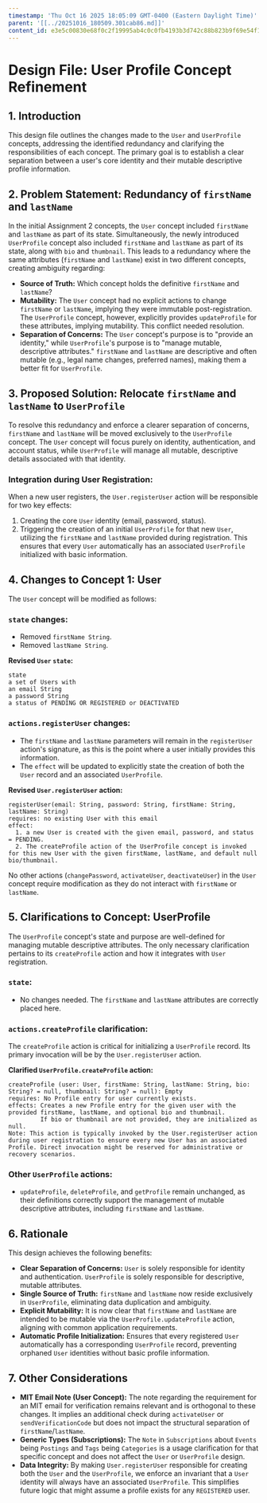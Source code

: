 ```yaml
---
timestamp: 'Thu Oct 16 2025 18:05:09 GMT-0400 (Eastern Daylight Time)'
parent: '[[../20251016_180509.301cab86.md]]'
content_id: e3e5c00830e68f0c2f19995ab4c0c0fb4193b3d742c88b823b9f69e54f11f483
---
```


# Design File: User Profile Concept Refinement

## 1. Introduction

This design file outlines the changes made to the `User` and `UserProfile` concepts, addressing the identified redundancy and clarifying the responsibilities of each concept. The primary goal is to establish a clear separation between a user's core identity and their mutable descriptive profile information.

## 2. Problem Statement: Redundancy of `firstName` and `lastName`

In the initial Assignment 2 concepts, the `User` concept included `firstName` and `lastName` as part of its state. Simultaneously, the newly introduced `UserProfile` concept also included `firstName` and `lastName` as part of its state, along with `bio` and `thumbnail`. This leads to a redundancy where the same attributes (`firstName` and `lastName`) exist in two different concepts, creating ambiguity regarding:

* **Source of Truth:** Which concept holds the definitive `firstName` and `lastName`?
* **Mutability:** The `User` concept had no explicit actions to change `firstName` or `lastName`, implying they were immutable post-registration. The `UserProfile` concept, however, explicitly provides `updateProfile` for these attributes, implying mutability. This conflict needed resolution.
* **Separation of Concerns:** The `User` concept's purpose is to "provide an identity," while `UserProfile`'s purpose is to "manage mutable, descriptive attributes." `firstName` and `lastName` are descriptive and often mutable (e.g., legal name changes, preferred names), making them a better fit for `UserProfile`.

## 3. Proposed Solution: Relocate `firstName` and `lastName` to `UserProfile`

To resolve this redundancy and enforce a clearer separation of concerns, `firstName` and `lastName` will be moved exclusively to the `UserProfile` concept. The `User` concept will focus purely on identity, authentication, and account status, while `UserProfile` will manage all mutable, descriptive details associated with that identity.

### Integration during User Registration:

When a new user registers, the `User.registerUser` action will be responsible for two key effects:

1. Creating the core `User` identity (email, password, status).
2. Triggering the creation of an initial `UserProfile` for that new `User`, utilizing the `firstName` and `lastName` provided during registration. This ensures that every `User` automatically has an associated `UserProfile` initialized with basic information.

## 4. Changes to Concept 1: User

The `User` concept will be modified as follows:

### `state` changes:

* Removed `firstName String`.
* Removed `lastName String`.

**Revised `User` `state`:**

```
state
a set of Users with
an email String
a password String
a status of PENDING OR REGISTERED or DEACTIVATED
```

### `actions.registerUser` changes:

* The `firstName` and `lastName` parameters will remain in the `registerUser` action's signature, as this is the point where a user initially provides this information.
* The `effect` will be updated to explicitly state the creation of both the `User` record and an associated `UserProfile`.

**Revised `User.registerUser` action:**

```
registerUser(email: String, password: String, firstName: String, lastName: String)
requires: no existing User with this email
effect:
  1. a new User is created with the given email, password, and status = PENDING.
  2. The createProfile action of the UserProfile concept is invoked for this new User with the given firstName, lastName, and default null bio/thumbnail.
```

No other actions (`changePassword`, `activateUser`, `deactivateUser`) in the `User` concept require modification as they do not interact with `firstName` or `lastName`.

## 5. Clarifications to Concept: UserProfile

The `UserProfile` concept's state and purpose are well-defined for managing mutable descriptive attributes. The only necessary clarification pertains to its `createProfile` action and how it integrates with `User` registration.

### `state`:

* No changes needed. The `firstName` and `lastName` attributes are correctly placed here.

### `actions.createProfile` clarification:

The `createProfile` action is critical for initializing a `UserProfile` record. Its primary invocation will be by the `User.registerUser` action.

**Clarified `UserProfile.createProfile` action:**

```
createProfile (user: User, firstName: String, lastName: String, bio: String? = null, thumbnail: String? = null): Empty
requires: No Profile entry for user currently exists.
effects: Creates a new Profile entry for the given user with the provided firstName, lastName, and optional bio and thumbnail.
         If bio or thumbnail are not provided, they are initialized as null.
Note: This action is typically invoked by the User.registerUser action during user registration to ensure every new User has an associated Profile. Direct invocation might be reserved for administrative or recovery scenarios.
```

### Other `UserProfile` actions:

* `updateProfile`, `deleteProfile`, and `getProfile` remain unchanged, as their definitions correctly support the management of mutable descriptive attributes, including `firstName` and `lastName`.

## 6. Rationale

This design achieves the following benefits:

* **Clear Separation of Concerns:** `User` is solely responsible for identity and authentication. `UserProfile` is solely responsible for descriptive, mutable attributes.
* **Single Source of Truth:** `firstName` and `lastName` now reside exclusively in `UserProfile`, eliminating data duplication and ambiguity.
* **Explicit Mutability:** It is now clear that `firstName` and `lastName` are intended to be mutable via the `UserProfile.updateProfile` action, aligning with common application requirements.
* **Automatic Profile Initialization:** Ensures that every registered `User` automatically has a corresponding `UserProfile` record, preventing orphaned `User` identities without basic profile information.

## 7. Other Considerations

* **MIT Email Note (User Concept):** The note regarding the requirement for an MIT email for verification remains relevant and is orthogonal to these changes. It implies an additional check during `activateUser` or `sendVerificationCode` but does not impact the structural separation of `firstName`/`lastName`.
* **Generic Types (Subscriptions):** The `Note` in `Subscriptions` about `Events` being `Postings` and `Tags` being `Categories` is a usage clarification for that specific concept and does not affect the `User` or `UserProfile` design.
* **Data Integrity:** By making `User.registerUser` responsible for creating both the `User` and the `UserProfile`, we enforce an invariant that a `User` identity will always have an associated `UserProfile`. This simplifies future logic that might assume a profile exists for any `REGISTERED` user.
